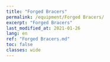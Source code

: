 ```yaml
---
title: "Forged Bracers"
permalink: /equipment/Forged Bracers/
excerpt: "Forged Bracers"
last_modified_at: 2021-01-26
lang: en
ref: "Forged Bracers.md"
toc: false
classes: wide
---
```


